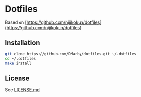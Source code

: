# Dotfiles

Based on [https://github.com/nijikokun/dotfiles](https://github.com/nijikokun/dotfiles)

## Installation

```bash
git clone https://github.com/DMarby/dotfiles.git ~/.dotfiles
cd ~/.dotfiles
make install
```

## License
See [LICENSE.md](LICENSE.md)

